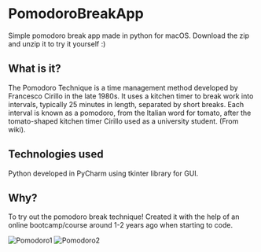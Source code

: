 # PomodoroBreakApp

Simple pomodoro break app made in python for macOS. Download the zip and unzip it to try it yourself :)

## What is it?

The Pomodoro Technique is a time management method developed by Francesco Cirillo in the late 1980s. It uses a kitchen timer to break work into intervals, typically 25 minutes in length, separated by short breaks. 
Each interval is known as a pomodoro, from the Italian word for tomato, after the tomato-shaped kitchen timer Cirillo used as a university student. (From wiki).

## Technologies used

Python developed in PyCharm using tkinter library for GUI.

## Why?

To try out the pomodoro break technique! Created it with the help of an online bootcamp/course around 1-2 years ago when starting to code.

![Pomodoro1](https://i.imgur.com/SlzFpQG.png)
![Pomodoro2](https://i.imgur.com/9wlJliI.png)

